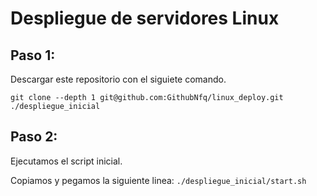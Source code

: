 # Despliegue de servidores Linux

## Paso 1:
Descargar este repositorio con el siguiete comando.

`git clone --depth 1 git@github.com:GithubNfq/linux_deploy.git ./despliegue_inicial`

## Paso 2:
Ejecutamos el script inicial.

Copiamos y pegamos la siguiente linea: `./despliegue_inicial/start.sh`
